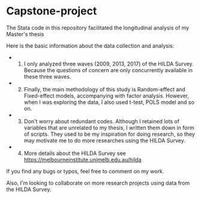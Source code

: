 # Capstone-project

The Stata code in this repository facilitated the longitudinal analysis of my Master's thesis

Here is the basic information about the data collection and analysis:

- 1. I only analyzed three waves (2009, 2013, 2017) of the HILDA Survey. Because the questions of concern are only concurrently available in these three waves.
- 2. Finally, the main methodology of this study is Random-effect and Fixed-effect models, accompanying with factor analysis. However, when I was exploring the data, I also used t-test, POLS model and so on.
- 3. Don't worry about redundant codes. Although I retained lots of variables that are unrelated to my thesis, I written them down in form of scripts. They used to be my inspiration for doing research, so they may motivate me to do more researches using the HILDA Survey.
- 4. More details about the HILDA Survey see https://melbourneinstitute.unimelb.edu.au/hilda

If you find any bugs or typos, feel free to comment on my work. 

Also, I'm looking to collaborate on more research projects using data from the HILDA Survey. 
